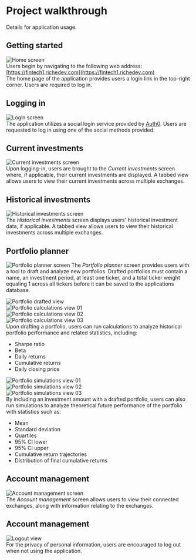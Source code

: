 # Project walkthrough
Details for application usage.

## Getting started
![Home screen](miscellaneous/id_home_screen.png)  
Users begin by navigating to the following web address:  
[https://fintech1.richedev.com](https://fintech1.richedev.com)  
The home page of the application provides users a login link in the top-right corner. Users are required to log in.

## Logging in
![Login screen](miscellaneous/id_login_screen.png)  
The application utilizes a social login service provided by [Auth0](https://auth0.com/). Users are requested to log in using one of the social methods provided.

## Current investments
![Current investments screen](miscellaneous/id_current_investments_screen.png)  
Upon logging-in, users are brought to the *Current investments* screen where, if applicable, their current investments are displayed. A tabbed view allows users to view their current investments across multiple exchanges.

## Historical investments
![Historical investments screen](miscellaneous/id_historical_investments_screen.png)  
The *Historical investments* screen displays users' historical investment data, if applicable. A tabbed view allows users to view their historical investments across multiple exchanges.

## Portfolio planner
![Portfolio planner screen](miscellaneous/id_portfolio_planner_screen.png)
The *Portfolio planner* screen provides users with a tool to draft and analyze new portfolios. Drafted portfolios must contain a name, an investment period, at least one ticker, and a total ticker weight equaling 1 across all tickers before it can be saved to the applications database.
  
![Portfolio drafted view](miscellaneous/id_portfolio_drafted_view.png)  
![Portfolio calculations view 01](miscellaneous/id_portfolio_calculations_view_01.png)  
![Portfolio calculations view 02](miscellaneous/id_portfolio_calculations_view_02.png)  
![Portfolio calculations view 03](miscellaneous/id_portfolio_calculations_view_03.png)  
Upon drafting a portfolio, users can run calculations to analyze historical portfolio performance and related statistics, including:
- Sharpe ratio
- Beta
- Daily returns
- Cumulative returns
- Daily closing price
  
![Portfolio simulations view 01](miscellaneous/id_portfolio_simulations_view_01.png)  
![Portfolio simulations view 02](miscellaneous/id_portfolio_simulations_view_02.png)  
![Portfolio simulations view 03](miscellaneous/id_portfolio_simulations_view_03.png)  
By including an investment amount with a drafted portfolio, users can also run simulations to analyze theoretical future performance of the portfolio with statistics such as:
- Mean
- Standard deviation
- Quartiles
- 95% CI lower
- 95% CI upper
- Cumulative return trajectories
- Distribution of final cumulative returns

## Account management
![Account management screen](miscellaneous/id_account_management_screen.png)  
The *Account management* screen allows users to view their connected exchanges, along with information relating to the exchanges.

## Account management
![Logout view](miscellaneous/id_logout_view.png)  
For the privacy of personal information, users are encouraged to log out when not using the application.